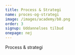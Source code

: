 ```yaml
---
title: Process & Strategi
name: proces-og-strategi
image: /images/academy/b8.png
order: 3
signup: Uddannelses tilbud
onepage: nej
---
```


Process & strategi